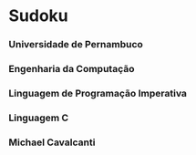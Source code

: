 # Sudoku
 ### Universidade de Pernambuco
 ###  Engenharia da Computação
 ###  Linguagem de Programação Imperativa
 ###  Linguagem C
 ###  Michael Cavalcanti
